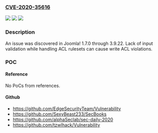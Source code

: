 ### [CVE-2020-35616](https://cve.mitre.org/cgi-bin/cvename.cgi?name=CVE-2020-35616)
![](https://img.shields.io/static/v1?label=Product&message=Joomla!%20CMS&color=blue)
![](https://img.shields.io/static/v1?label=Version&message=n%2Fa&color=blue)
![](https://img.shields.io/static/v1?label=Vulnerability&message=ACL%20Violation&color=brighgreen)

### Description

An issue was discovered in Joomla! 1.7.0 through 3.9.22. Lack of input validation while handling ACL rulesets can cause write ACL violations.

### POC

#### Reference
No PoCs from references.

#### Github
- https://github.com/EdgeSecurityTeam/Vulnerability
- https://github.com/SexyBeast233/SecBooks
- https://github.com/alphaSeclab/sec-daily-2020
- https://github.com/tzwlhack/Vulnerability

